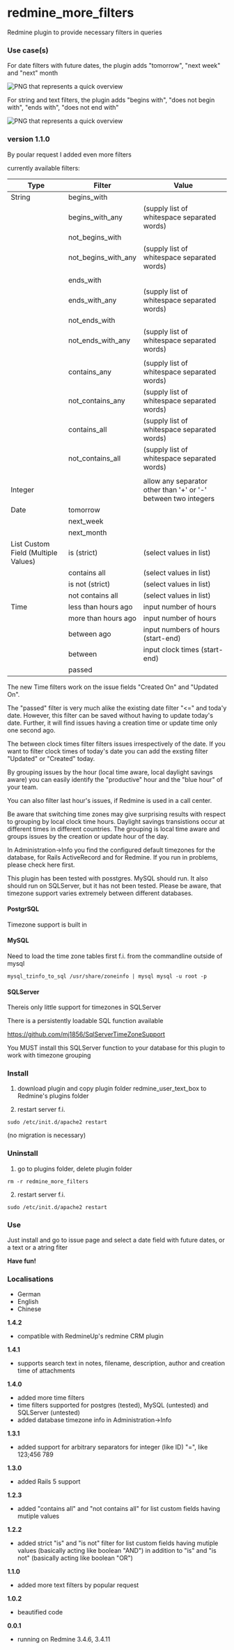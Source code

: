 # redmine_more_filters

Redmine plugin to provide necessary filters in queries

### Use case(s)

For date filters with future dates, the plugin adds "tomorrow", "next week" and "next" month

![PNG that represents a quick overview](/doc/new_date_filters.png)

For string and text filters, the plugin adds "begins with", "does not begin with", "ends with", "does not end with"

![PNG that represents a quick overview](/doc/new_string_and_text_filters.png)

### version 1.1.0

By poular request I added even more filters

currently available filters:

|Type    |Filter      |Value     |
|---|---|---|
|String  |begins_with||
|        |begins_with_any|    (supply list of whitespace separated words)|
|        |not_begins_with||  
|        |not_begins_with_any| (supply list of whitespace separated words)|
|        |||
|        |ends_with||
|        |ends_with_any|       (supply list of whitespace separated words)|
|        |not_ends_with||
|        |not_ends_with_any|   (supply list of whitespace separated words)|
|        |||
|        |contains_any|        (supply list of whitespace separated words)|
|        |not_contains_any|    (supply list of whitespace separated words)|
|        |contains_all|        (supply list of whitespace separated words)|
|        |not_contains_all|    (supply list of whitespace separated words)|
|        |||
|Integer ||allow any separator other than '+' or '-' between two integers|
|Date    |tomorrow||
|        |next_week||
|        |next_month||
|List Custom Field (Multiple Values)|is (strict)| (select values in list)|
|        |contains all|  (select values in list)|
|        |is not (strict)| (select values in list)|
|        |not contains all| (select values in list)|
|Time    |less than hours ago|input number of hours|
|        |more than hours ago|input number of hours|
|        |between ago|input numbers of hours (start-end)|
|        |between|input clock times (start-end)|
|        |passed||

The new Time filters work on the issue fields "Created On" and "Updated On". 

The "passed" filter is very much alike the existing date filter "<=" and toda'y date. However, this filter can be saved without having to update today's date. Further, it will find issues having a creation time or update time only one second ago.

The between clock times filter filters issues irrespectively of the date. If you want to filter clock times of today's date you can add the exsting filter "Updated" or "Created" today.

By grouping issues by the hour (local time aware, local daylight savings aware) you can easily identify the "productive" hour and the "blue hour" of your team. 

You can also filter last hour's issues, if Redmine is used in a call center.

Be aware that switching time zones may give surprising results with respect to grouping by local clock time hours. Daylight savings transistions occur at different times in different countries. The grouping is local time aware and groups issues by the creation or update hour of the day.

In Administration->Info you find the configured default timezones for the database, for Rails ActiveRecord and for Redmine. If you run in problems, please check here first.

This plugin has been tested with posstgres. MySQL should run. It also should run on SQLServer, but it has not been tested. Please be aware, that timezone support varies extremely between different databases.

#### PostgrSQL

Timezone support is built in

#### MySQL

Need to load the time zone tables first f.i. from the commandline outside of mysql

`mysql_tzinfo_to_sql /usr/share/zoneinfo | mysql mysql -u root -p`

#### SQLServer

Thereis only little support for timezones in SQLServer

There is a persistently loadable SQL function available

  https://github.com/mj1856/SqlServerTimeZoneSupport

You MUST install this SQLServer function to your database for this plugin to work with timezone grouping 


### Install

1. download plugin and copy plugin folder redmine_user_text_box to Redmine's plugins folder 

2. restart server f.i.  

`sudo /etc/init.d/apache2 restart`

(no migration is necessary)

### Uninstall

1. go to plugins folder, delete plugin folder  

`rm -r redmine_more_filters`

2. restart server f.i. 

`sudo /etc/init.d/apache2 restart`

### Use

Just install and go to issue page and select a date field with future dates, or a text or a atring fiter

**Have fun!**

### Localisations

* German
* English
* Chinese

**1.4.2**
  - compatible with RedmineUp's redmine CRM plugin
  
**1.4.1**
  - supports search text in notes, filename, description, author and creation time of attachments

**1.4.0**
  - added more time filters
  - time filters supported for postgres (tested), MySQL (untested) and SQLServer (untested)
  - added database timezone info in Administration->Info

**1.3.1**
  - added support for arbitrary separators for integer (like ID) "=", like 123;456 789

**1.3.0** 
  - added Rails 5 support

**1.2.3**
  - added "contains all" and "not contains all"  for list custom fields having mutiple values
  
**1.2.2**
  - added strict "is" and "is not" filter for list custom fields having mutiple values (basically acting like boolean "AND") in addition to "is" and "is not" (basically acting like boolean "OR")

**1.1.0**
  - added more text filters by popular request

**1.0.2** 
  - beautified code

**0.0.1** 
  - running on Redmine 3.4.6, 3.4.11

